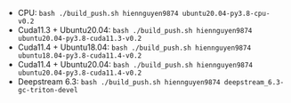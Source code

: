 - CPU: `bash ./build_push.sh hiennguyen9874 ubuntu20.04-py3.8-cpu-v0.2`
- Cuda11.3 + Ubuntu20.04: `bash ./build_push.sh hiennguyen9874 ubuntu20.04-py3.8-cuda11.3-v0.2`
- Cuda11.4 + Ubuntu18.04: `bash ./build_push.sh hiennguyen9874 ubuntu18.04-py3.8-cuda11.4-v0.2`
- Cuda11.4 + Ubuntu20.04: `bash ./build_push.sh hiennguyen9874 ubuntu20.04-py3.8-cuda11.4-v0.2`
- Deepstream 6.3: `bash ./build_push.sh hiennguyen9874 deepstream_6.3-gc-triton-devel`
